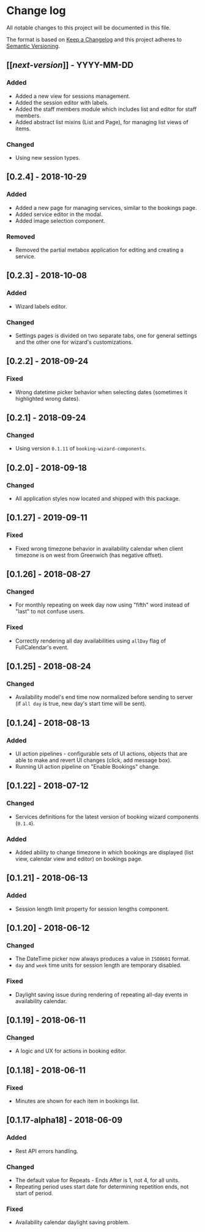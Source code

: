# Change log
All notable changes to this project will be documented in this file.

The format is based on [Keep a Changelog](http://keepachangelog.com/)
and this project adheres to [Semantic Versioning](http://semver.org/).

## [[*next-version*]] - YYYY-MM-DD
### Added
- Added a new view for sessions management.
- Added the session editor with labels.
- Added the staff members module which includes list and editor for staff members.
- Added abstract list mixins (List and Page), for managing list views of items. 

### Changed
- Using new session types.

## [0.2.4] - 2018-10-29
### Added
- Added a new page for managing services, similar to the bookings page.
- Added service editor in the modal.
- Added image selection component.

### Removed
- Removed the partial metabox application for editing and creating a service.

## [0.2.3] - 2018-10-08
### Added
- Wizard labels editor.

### Changed
- Settings pages is divided on two separate tabs, one for general settings and the other one for wizard's customizations.

## [0.2.2] - 2018-09-24
### Fixed
- Wrong datetime picker behavior when selecting dates (sometimes it highlighted wrong dates).

## [0.2.1] - 2018-09-24
### Changed
- Using version `0.1.11` of `booking-wizard-components`.

## [0.2.0] - 2018-09-18
### Changed
- All application styles now located and shipped with this package. 

## [0.1.27] - 2019-09-11
### Fixed
- Fixed wrong timezone behavior in availability calendar when client timezone is on west from Greenwich (has negative offset).

## [0.1.26] - 2018-08-27
### Changed
- For monthly repeating on week day now using "fifth" word instead of "last" to not confuse users.

### Fixed
- Correctly rendering all day availabilities using `allDay` flag of FullCalendar's event.

## [0.1.25] - 2018-08-24
### Changed
- Availability model's end time now normalized before sending to server (if `all day` is true, new day's start time will be sent).

## [0.1.24] - 2018-08-13
### Added
- UI action pipelines - configurable sets of UI actions, objects that are able to make and revert UI changes (click, add message box).
- Running UI action pipeline on "Enable Bookings" change.

## [0.1.22] - 2018-07-12
### Changed
- Services definitions for the latest version of booking wizard components (`0.1.4`).

### Added
- Added ability to change timezone in which bookings are displayed (list view, calendar view and editor) on bookings page.

## [0.1.21] - 2018-06-13
### Added
- Session length limit property for session lengths component.

## [0.1.20] - 2018-06-12
### Changed
- The DateTime picker now always produces a value in `ISO8601` format.
- `day` and `week` time units for session length are temporary disabled.

### Fixed
- Daylight saving issue during rendering of repeating all-day events in availability calendar.

## [0.1.19] - 2018-06-11
### Changed
- A logic and UX for actions in booking editor.

## [0.1.18] - 2018-06-11
### Fixed
- Minutes are shown for each item in bookings list.

## [0.1.17-alpha18] - 2018-06-09
### Added
- Rest API errors handling.

### Changed
- The default value for Repeats - Ends After is 1, not 4, for all units.
- Repeating period uses start date for determining repetition ends, not start of period.

### Fixed
- Availability calendar daylight saving problem.
